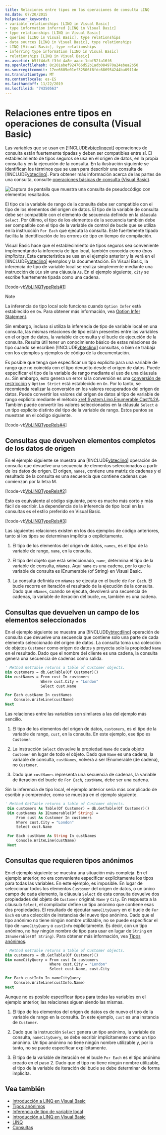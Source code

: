 ```yaml
---
title: Relaciones entre tipos en las operaciones de consulta LINQ
ms.date: 07/20/2015
helpviewer_keywords:
- variable relationships [LINQ in Visual Basic]
- type information inferred [LINQ in Visual Basic]
- type relationships [LINQ in Visual Basic]
- queries [LINQ in Visual Basic], type relationships
- data sources [LINQ in Visual Basic], type relationships
- LINQ [Visual Basic], type relationships
- inferring type information [LINQ in Visual Basic]
- relationships [LINQ in Visual Basic]
ms.assetid: b5ff4da5-f3fd-4a8e-aaac-1cbf52fa16f6
ms.openlocfilehash: 8c201abef924766d52b1adb084970a24ebea2b50
ms.sourcegitcommit: 17ee6605e01ef32506f8fdc686954244ba6911de
ms.translationtype: MT
ms.contentlocale: es-ES
ms.lasthandoff: 11/22/2019
ms.locfileid: "74350563"
---
```

# <a name="type-relationships-in-query-operations-visual-basic"></a>Relaciones entre tipos en operaciones de consulta (Visual Basic)

Las variables que se usan en [!INCLUDE[vbteclinqext](~/includes/vbteclinqext-md.md)] operaciones de consulta están fuertemente tipadas y deben ser compatibles entre sí. El establecimiento de tipos seguros se usa en el origen de datos, en la propia consulta y en la ejecución de la consulta. En la ilustración siguiente se identifican los términos que se usan para describir una consulta de [!INCLUDE[vbteclinq](~/includes/vbteclinq-md.md)]. Para obtener más información acerca de las partes de una consulta, consulte [operaciones básicas de consulta (Visual Basic)](../../../../visual-basic/programming-guide/concepts/linq/basic-query-operations.md).

![Captura de pantalla que muestra una consulta de pseudocódigo con elementos resaltados.](./media/type-relationships-in-query-operations/linq-query-description-terms.png)

El tipo de la variable de rango de la consulta debe ser compatible con el tipo de los elementos del origen de datos. El tipo de la variable de consulta debe ser compatible con el elemento de secuencia definido en la cláusula `Select`. Por último, el tipo de los elementos de la secuencia también debe ser compatible con el tipo de la variable de control de bucle que se utiliza en la instrucción `For Each` que ejecuta la consulta. Este fuertemente tipado facilita la identificación de los errores de tipo en tiempo de compilación.

Visual Basic hace que el establecimiento de tipos seguros sea conveniente implementando la inferencia de tipo local, también conocida como *tipos implícitos*. Esta característica se usa en el ejemplo anterior y la verá en el [!INCLUDE[vbteclinq](~/includes/vbteclinq-md.md)] ejemplos y la documentación. En Visual Basic, la inferencia de tipo de variable local se realiza simplemente mediante una instrucción de `Dim` sin una cláusula `As`. En el ejemplo siguiente, `city` se escribe fuertemente tipada como una cadena.

[!code-vb[VbLINQTypeRels#1](~/samples/snippets/visualbasic/VS_Snippets_VBCSharp/VbLINQTypeRels/VB/Class1.vb#1)]

> [!NOTE]
> La inferencia de tipo local solo funciona cuando `Option Infer` está establecido en `On`. Para obtener más información, vea [Option Infer Statement](../../../../visual-basic/language-reference/statements/option-infer-statement.md).

Sin embargo, incluso si utiliza la inferencia de tipo de variable local en una consulta, las mismas relaciones de tipo están presentes entre las variables en el origen de datos, la variable de consulta y el bucle de ejecución de la consulta. Resulta útil tener un conocimiento básico de estas relaciones de tipo cuando se escriben [!INCLUDE[vbteclinq](~/includes/vbteclinq-md.md)] consultas, o bien se trabaja con los ejemplos y ejemplos de código de la documentación.

Es posible que tenga que especificar un tipo explícito para una variable de rango que no coincida con el tipo devuelto desde el origen de datos. Puede especificar el tipo de la variable de rango mediante el uso de una cláusula `As`. Sin embargo, esto genera un error si la conversión es una [conversión de restricción](../../../../visual-basic/programming-guide/language-features/data-types/widening-and-narrowing-conversions.md) y `Option Strict` está establecido en `On`. Por lo tanto, se recomienda realizar la conversión en los valores recuperados del origen de datos. Puede convertir los valores del origen de datos al tipo de variable de rango explícito mediante el método <xref:System.Linq.Enumerable.Cast%2A>. También puede convertir los valores seleccionados en la cláusula `Select` a un tipo explícito distinto del tipo de la variable de rango. Estos puntos se muestran en el código siguiente.

[!code-vb[VbLINQTypeRels#4](~/samples/snippets/visualbasic/VS_Snippets_VBCSharp/VbLINQTypeRels/VB/Class1.vb#4)]

## <a name="queries-that-return-entire-elements-of-the-source-data"></a>Consultas que devuelven elementos completos de los datos de origen

En el ejemplo siguiente se muestra una [!INCLUDE[vbteclinq](~/includes/vbteclinq-md.md)] operación de consulta que devuelve una secuencia de elementos seleccionados a partir de los datos de origen. El origen, `names`, contiene una matriz de cadenas y el resultado de la consulta es una secuencia que contiene cadenas que comienzan por la letra M.

[!code-vb[VbLINQTypeRels#2](~/samples/snippets/visualbasic/VS_Snippets_VBCSharp/VbLINQTypeRels/VB/Class1.vb#2)]

Esto es equivalente al código siguiente, pero es mucho más corto y más fácil de escribir. La dependencia de la inferencia de tipo local en las consultas es el estilo preferido en Visual Basic.

[!code-vb[VbLINQTypeRels#3](~/samples/snippets/visualbasic/VS_Snippets_VBCSharp/VbLINQTypeRels/VB/Class1.vb#3)]

Las siguientes relaciones existen en los dos ejemplos de código anteriores, tanto si los tipos se determinan implícita o explícitamente.

1. El tipo de los elementos del origen de datos, `names`, es el tipo de la variable de rango, `name`, en la consulta.

2. El tipo del objeto que está seleccionado, `name`, determina el tipo de la variable de consulta, `mNames`. Aquí `name` es una cadena, por lo que la variable de consulta es IEnumerable (of String) en Visual Basic.

3. La consulta definida en `mNames` se ejecuta en el bucle de `For Each`. El bucle recorre en iteración el resultado de la ejecución de la consulta. Dado que `mNames`, cuando se ejecuta, devolverá una secuencia de cadenas, la variable de iteración del bucle, `nm`, también es una cadena.

## <a name="queries-that-return-one-field-from-selected-elements"></a>Consultas que devuelven un campo de los elementos seleccionados

En el ejemplo siguiente se muestra una [!INCLUDE[vbtecdlinq](~/includes/vbtecdlinq-md.md)] operación de consulta que devuelve una secuencia que contiene solo una parte de cada elemento seleccionado del origen de datos. La consulta toma una colección de objetos `Customer` como origen de datos y proyecta solo la propiedad `Name` en el resultado. Dado que el nombre del cliente es una cadena, la consulta genera una secuencia de cadenas como salida.

```vb
' Method GetTable returns a table of Customer objects.
Dim customers = db.GetTable(Of Customer)()
Dim custNames = From cust In customers
                Where cust.City = "London"
                Select cust.Name

For Each custName In custNames
    Console.WriteLine(custName)
Next
```

Las relaciones entre las variables son similares a las del ejemplo más sencillo.

1. El tipo de los elementos del origen de datos, `customers`, es el tipo de la variable de rango, `cust`, en la consulta. En este ejemplo, ese tipo es `Customer`.

2. La instrucción `Select` devuelve la propiedad `Name` de cada objeto `Customer` en lugar de todo el objeto. Dado que `Name` es una cadena, la variable de consulta, `custNames`, volverá a ser IEnumerable (de cadena), no `Customer`.

3. Dado que `custNames` representa una secuencia de cadenas, la variable de iteración del bucle de `For Each`, `custName`, debe ser una cadena.

Sin la inferencia de tipo local, el ejemplo anterior sería más complicado de escribir y comprender, como se muestra en el ejemplo siguiente.

```vb
' Method GetTable returns a table of Customer objects.
 Dim customers As Table(Of Customer) = db.GetTable(Of Customer)()
 Dim custNames As IEnumerable(Of String) =
     From cust As Customer In customers
     Where cust.City = "London"
     Select cust.Name

 For Each custName As String In custNames
     Console.WriteLine(custName)
 Next
```

## <a name="queries-that-require-anonymous-types"></a>Consultas que requieren tipos anónimos

En el ejemplo siguiente se muestra una situación más compleja. En el ejemplo anterior, no era conveniente especificar explícitamente los tipos para todas las variables. En este ejemplo, es imposible. En lugar de seleccionar todos los elementos `Customer` del origen de datos, o un único campo de cada elemento, la cláusula `Select` de esta consulta devuelve dos propiedades del objeto de `Customer` original: `Name` y `City`. En respuesta a la cláusula `Select`, el compilador define un tipo anónimo que contiene esas dos propiedades. El resultado de ejecutar `nameCityQuery` en el bucle de `For Each` es una colección de instancias del nuevo tipo anónimo. Dado que el tipo anónimo no tiene ningún nombre utilizable, no se puede especificar el tipo de `nameCityQuery` o `custInfo` explícitamente. Es decir, con un tipo anónimo, no hay ningún nombre de tipo para usar en lugar de `String` en `IEnumerable(Of String)`. Para obtener más información, vea [Tipos anónimos](../../../../visual-basic/programming-guide/language-features/objects-and-classes/anonymous-types.md).

```vb
' Method GetTable returns a table of Customer objects.
Dim customers = db.GetTable(Of Customer)()
Dim nameCityQuery = From cust In customers
                    Where cust.City = "London"
                    Select cust.Name, cust.City

For Each custInfo In nameCityQuery
    Console.WriteLine(custInfo.Name)
Next
```

Aunque no es posible especificar tipos para todas las variables en el ejemplo anterior, las relaciones siguen siendo las mismas.

1. El tipo de los elementos del origen de datos es de nuevo el tipo de la variable de rango en la consulta. En este ejemplo, `cust` es una instancia de `Customer`.

2. Dado que la instrucción `Select` genera un tipo anónimo, la variable de consulta, `nameCityQuery`, se debe escribir implícitamente como un tipo anónimo. Un tipo anónimo no tiene ningún nombre utilizable y, por lo tanto, no se puede especificar explícitamente.

3. El tipo de la variable de iteración en el bucle `For Each` es el tipo anónimo creado en el paso 2. Dado que el tipo no tiene ningún nombre utilizable, el tipo de la variable de iteración del bucle se debe determinar de forma implícita.

## <a name="see-also"></a>Vea también

- [Introducción a LINQ en Visual Basic](../../../../visual-basic/programming-guide/concepts/linq/getting-started-with-linq.md)
- [Tipos anónimos](../../../../visual-basic/programming-guide/language-features/objects-and-classes/anonymous-types.md)
- [Inferencia de tipo de variable local](../../../../visual-basic/programming-guide/language-features/variables/local-type-inference.md)
- [Introducción a LINQ en Visual Basic](../../../../visual-basic/programming-guide/language-features/linq/introduction-to-linq.md)
- [LINQ](../../../../visual-basic/programming-guide/language-features/linq/index.md)
- [Consultas](../../../../visual-basic/language-reference/queries/index.md)
